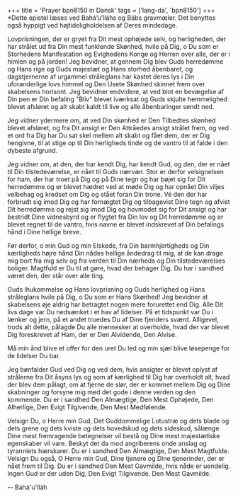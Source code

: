 +++
title = 'Prayer bpn8150 in Dansk'
tags = ['lang-da', 'bpn8150']
+++
*Dette epistel læses ved Bahá’u’lláhs og Bábs gravmæler. Det benyttes også hyppigt ved højtideligholdelsen af Deres mindedage.

Lovprisningen, der er gryet fra Dit mest ophøjede selv, og herligheden, der har strålet ud fra Din mest funklende Skønhed, hvile på Dig, o Du som er Storhedens Manifestation og Evighedens Konge og Herren over alle, der er i himlen og på jorden! Jeg bevidner, at gennem Dig blev Guds herredømme og Hans rige og Guds majestæt og Hans storhed åbenbaret, og dagstjernerne af urgammel stråleglans har kastet deres lys i Din uforanderlige lovs himmel og Den Usete Skønhed skinnet frem over skabelsens horisont. Jeg bevidner endvidere, at ved blot en bevægelse af Din pen er Din befaling "Bliv" blevet iværksat og Guds skjulte hemmelighed blevet afsløret og alt skabt kaldt til live og alle åbenbaringer sendt ned.

Jeg vidner ydermere om, at ved Din skønhed er Den Tilbedtes skønhed blevet afsløret, og fra Dit ansigt er Den Attråedes ansigt strålet frem, og ved et ord fra Dig har Du sat skel mellem alt skabt og fået dem, der er Dig hengivne, til at stige op til Din herligheds tinde og de vantro til at falde i den dybeste afgrund.

Jeg vidner om, at den, der har kendt Dig, har kendt Gud, og den, der er nået til Din tilstedeværelse, er nået til Guds nærvær. Stor er derfor velsignelsen for ham, der har troet på Dig og på Dine tegn og har bøjet sig for Dit herredømme og er blevet hædret ved at møde Dig og har opnået Din viljes velbehag og kredset om Dig og stået foran Din trone. Vé den der har forbrudt sig imod Dig og har fornægtet Dig og tilbagevist Dine tegn og afvist Dit herredømme og rejst sig imod Dig og hovmodet sig for Dit ansigt og har bestridt Dine vidnesbyrd og er flygtet fra Din lov og Dit herredømme og er blevet regnet til de vantro, hvis navne er blevet indskrevet af Din befalings hånd i Dine hellige breve.

Før derfor, o min Gud og min Elskede, fra Din barmhjertigheds og Din kærligheds højre hånd Din nådes hellige åndedrag til mig, at de kan drage mig bort fra mig selv og fra verden til Din nærheds og Din tilstedeværelses boliger. Magtfuld er Du til at gøre, hvad der behager Dig. Du har i sandhed været den, der står over alle ting.

Guds ihukommelse og Hans lovprisning og Guds herlighed og Hans stråleglans hvile på Dig, o Du som er Hans Skønhed! Jeg bevidner at skabelsens øje aldrig har betragtet nogen mere forurettet end Dig. Alle Dit livs dage var Du nedsænket i et hav af lidelser. På et tidspunkt var Du i lænker og jern, på et andet truedes Du af Dine fjenders sværd. Alligevel, trods alt dette, pålagde Du alle mennesker at overholde, hvad der var blevet Dig foreskrevet af Ham, der er Den Alvidende, Den Alvise.

Må min ånd blive et offer for den uret Du led og min sjæl blive løsepenge for de lidelser Du bar.

Jeg bønfalder Gud ved Dig og ved dem, hvis ansigter er blevet oplyst af strålerne fra Dit åsyns lys og som af kærlighed til Dig har overholdt alt, hvad der blev dem pålagt, om at fjerne de slør, der er kommet mellem Dig og Dine skabninger og forsyne mig med det gode i denne verden og den kommende. Du er i sandhed Den Almægtige, Den Mest Ophøjede, Den Alherlige, Den Evigt Tilgivende, Den Mest Medfølende.

Velsign Du, o Herre min Gud, Det Guddommelige Lotustræ og dets blade og dets grene og dets kviste og dets hovedskud og dets sideskud, sålænge Dine mest fremragende betegnelser vil bestå og Dine mest majestætiske egenskaber vil vare. Beskyt det da mod angriberens onde anslag og tyranniets hærskarer. Du er i sandhed Den Almægtige, Den Mest Magtfulde. Velsign Du også, O Herre min Gud, Dine tjenere og Dine tjenerinder, der er nået frem til Dig. Du er i sandhed Den Mest Gavmilde, hvis nåde er uendelig. Ingen Gud er der uden Dig, Den Evigt Tilgivende, Den Mest Gavmilde.

-- Bahá'u'lláh
